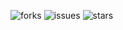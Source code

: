 
![forks](https://img.shields.io/github/forks/joshkmartinez/BirthdayApp.svg)
![issues](https://img.shields.io/github/issues/joshkmartinez/BirthdayApp.svg)
![stars](https://img.shields.io/github/stars/joshkmartinez/BirthdayApp.svg)